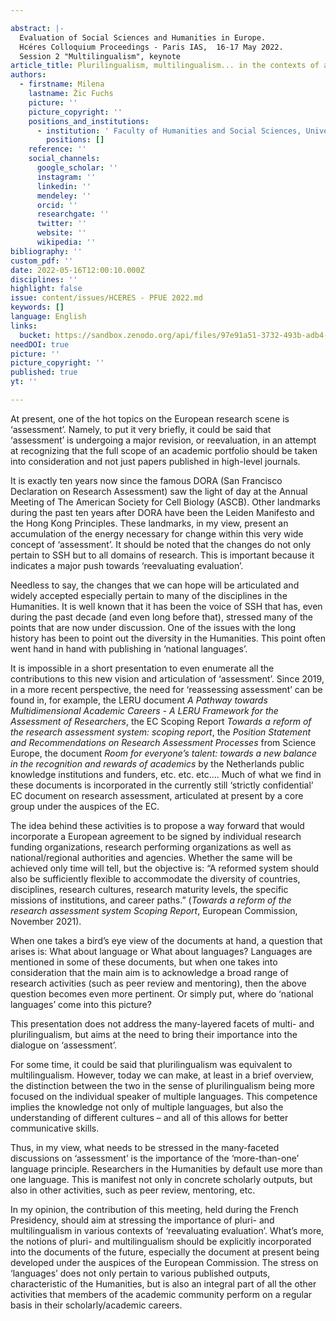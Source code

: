 ```yaml
---

abstract: |-
  Evaluation of Social Sciences and Humanities in Europe.
  Hcéres Colloquium Proceedings - Paris IAS,  16-17 May 2022.
  Session 2 "Multilingualism", keynote
article_title: Plurilingualism, multilingualism... in the contexts of assessment
authors:
  - firstname: Milena
    lastname: Žic Fuchs
    picture: ''
    picture_copyright: ''
    positions_and_institutions:
      - institution: ' Faculty of Humanities and Social Sciences, University of Zagreb, Croatie'
        positions: []
    reference: ''
    social_channels:
      google_scholar: ''
      instagram: ''
      linkedin: ''
      mendeley: ''
      orcid: ''
      researchgate: ''
      twitter: ''
      website: ''
      wikipedia: ''
bibliography: ''
custom_pdf: ''
date: 2022-05-16T12:00:10.000Z
disciplines: ''
highlight: false
issue: content/issues/HCERES - PFUE 2022.md
keywords: []
language: English
links:
  bucket: https://sandbox.zenodo.org/api/files/97e91a51-3732-493b-adb4-ecbb54572f0b
needDOI: true
picture: ''
picture_copyright: ''
published: true
yt: ''

---
```








At present, one of the hot topics on the European research scene is ‘assessment’. Namely, to put it very briefly, it could be said that ‘assessment’ is undergoing a major revision, or reevaluation, in an attempt at recognizing that the full scope of an academic portfolio should be taken into consideration and not just papers published in high-level journals.

It is exactly ten years now since the famous DORA (San Francisco Declaration on Research Assessment) saw the light of day at the Annual Meeting of The American Society for Cell Biology (ASCB). Other landmarks during the past ten years after DORA have been the Leiden Manifesto and the Hong Kong Principles. These landmarks, in my view, present an accumulation of the energy necessary for change within this very wide concept of ‘assessment’. It should be noted that the changes do not only pertain to SSH but to all domains of research. This is important because it indicates a major push towards ‘reevaluating evaluation’.

Needless to say, the changes that we can hope will be articulated and widely accepted especially pertain to many of the disciplines in the Humanities. It is well known that it has been the voice of SSH that has, even during the past decade (and even long before that), stressed many of the points that are now under discussion. One of the issues with the long history has been to point out the diversity in the Humanities. This point often went hand in hand with publishing in ‘national languages’.

It is impossible in a short presentation to even enumerate all the contributions to this new vision and articulation of ‘assessment’. Since 2019, in a more recent perspective, the need for ‘reassessing assessment’ can be found in, for example, the LERU document _A Pathway towards Multidimensional Academic Careers - A LERU Framework for the Assessment of Researchers_, the EC Scoping Report _Towards a reform of the research assessment system: scoping report_, the _Position Statement and Recommendations on Research Assessment Processes_ from Science Europe, the document _Room for everyone’s talent: towards a new balance in the recognition and rewards of academics_ by the Netherlands public knowledge institutions and funders, etc. etc. etc.... Much of what we find in these documents is incorporated in the currently still ‘strictly confidential’ EC document on research assessment, articulated at present by a core group under the auspices of the EC.

The idea behind these activities is to propose a way forward that would incorporate a European agreement to be signed by individual research funding organizations, research performing organizations as well as national/regional authorities and agencies. Whether the same will be achieved only time will tell, but the objective is: “A reformed system should also be sufficiently flexible to accommodate the diversity of countries, disciplines, research cultures, research maturity levels, the specific missions of institutions, and career paths.” (_Towards a reform of the research assessment system Scoping Report_, European Commission, November 2021).

When one takes a bird’s eye view of the documents at hand, a question that arises is: What about language or What about languages? Languages are mentioned in some of these documents, but when one takes into consideration that the main aim is to acknowledge a broad range of research activities (such as peer review and mentoring), then the above question becomes even more pertinent. Or simply put, where do ‘national languages’ come into this picture?

This presentation does not address the many-layered facets of multi- and plurilingualism, but aims at the need to bring their importance into the dialogue on ‘assessment’.

For some time, it could be said that plurilingualism was equivalent to multilingualism. However, today we can make, at least in a brief overview, the distinction between the two in the sense of plurilingualism being more focused on the individual speaker of multiple languages. This competence implies the knowledge not only of multiple languages, but also the understanding of different cultures – and all of this allows for better communicative skills.

Thus, in my view, what needs to be stressed in the many-faceted discussions on ‘assessment’ is the importance of the ‘more-than-one’ language principle. Researchers in the Humanities by default use more than one language. This is manifest not only in concrete scholarly outputs, but also in other activities, such as peer review, mentoring, etc.

In my opinion, the contribution of this meeting, held during the French Presidency, should aim at stressing the importance of pluri- and multilingualism in various contexts of ‘reevaluating evaluation’. What’s more, the notions of pluri- and multilingualism should be explicitly incorporated into the documents of the future, especially the document at present being developed under the auspices of the European Commission. The stress on ‘languages’ does not only pertain to various published outputs, characteristic of the Humanities, but is also an integral part of all the other activities that members of the academic community perform on a regular basis in their scholarly/academic careers.